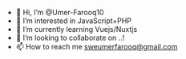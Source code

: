 - 👋 Hi, I’m @Umer-Farooq10
- 👀 I’m interested in JavaScript+PHP
- 🌱 I’m currently learning Vuejs/Nuxtjs
- 💞️ I’m looking to collaborate on ..!
- 📫 How to reach me sweumerfarooq@gmail.com

<!---
Umer-Farooq10/Umer-Farooq10 is a ✨ special ✨ repository because its `README.md` (this file) appears on your GitHub profile.
You can click the Preview link to take a look at your changes.
--->
